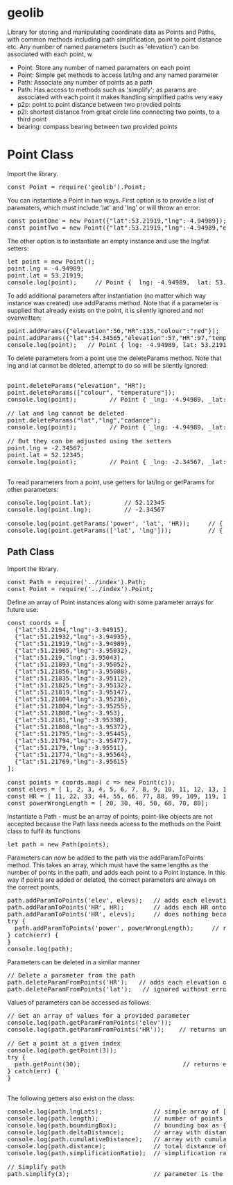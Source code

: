 # geolib
Library for storing and manipulating coordinate data as Points and Paths, with common methods including path simplification, point to point distance etc.  Any number of named parameters (such as 'elevation') can be associated with each point, w

<ul>
  <li> Point: Store any number of named paramaters on each point </li>
  <li> Point: Simple get methods to access lat/lng and any named parameter </li>
  <li> Path: Associate any number of points as a path </li>
  <li> Path: Has access to methods such as 'simplify'; as params are associated with each point it makes handling simplified paths very easy </li>
  <li> p2p: point to point distance between two provdied points </li>
  <li> p2l: shortest distance from great circle line connecting two points, to a third point</li>
  <li> bearing: compass bearing between two provided points </li>
</ul>


# Point Class

Import the library.
<pre>
const Point = require('geolib').Point;
</pre>

You can instantiate a Point in two ways.  First option is to provide a list of paramaters, which must include 'lat' and 'lng' or will throw an error:

<pre>
const pointOne = new Point({"lat":53.21919,"lng":-4.94989});
const pointTwo = new Point({"lat":53.21919,"lng":-4.94989,"elevation":56,"HR":135,"colour":"red"});
</pre>

The other option is to instantiate an empty instance and use the lng/lat setters:

<pre>
let point = new Point();
point.lng = -4.94989;
point.lat = 53.21919;
console.log(point);     // Point { _lng: -4.94989, _lat: 53.21919 }
</pre>

To add additional parameters after instantiation (no matter which way instance was created) use addParams method.  Note that if a parameter is supplied that already exists on the point, it is silently ignored and not overwritten:

<pre>
point.addParams({"elevation":56,"HR":135,"colour":"red"});
point.addParams({"lat":54.34565,"elevation":57,"HR":97,"temperature":30,"cadance": 99, "power": 289});
console.log(point);   // Point {_lng: -4.94989,_lat: 53.21919,_elevation: 56,_HR: 135,_colour: 'red',_temperature: 30,_cadance: 99,_power: 289}
</pre>

To delete parameters from a point use the deleteParams method.  Note that lng and lat cannot be deleted, attempt to do so will be silently ignored:

<pre>

point.deleteParams("elevation", "HR");
point.deleteParams(["colour", "temperature"]);
console.log(point);         // Point { _lng: -4.94989, _lat: 53.21919, _cadance: 99 }

// lat and lng cannot be deleted
point.deleteParams("lat","lng","cadance");
console.log(point);         // Point { _lng: -4.94989, _lat: 53.21919 }

// But they can be adjusted using the setters
point.lng = -2.34567;
point.lat = 52.12345;
console.log(point);         // Point { _lng: -2.34567, _lat: 52.12345 }

</pre>

To read parameters from a point, use getters for lat/lng or getParams for other parameters:

<pre>
console.log(point.lat);         // 52.12345
console.log(point.lng);         // -2.34567

console.log(point.getParams('power', 'lat', 'HR));     // { power: 289, lat: 52.12345 }
console.log(point.getParams(['lat', 'lng']));          // { lat: 52.12345, lng: -2.34567 }
</pre>

## Path Class

Import the library.
<pre>
const Path = require('../index').Path;
const Point = require('../index').Point;
</pre>

Define an array of Point instances along with some parameter arrays for future use:
<pre>
const coords = [
  {"lat":51.2194,"lng":-3.94915},
  {"lat":51.21932,"lng":-3.94935},
  {"lat":51.21919,"lng":-3.94989},
  {"lat":51.21905,"lng":-3.95032},
  {"lat":51.219,"lng":-3.95043},
  {"lat":51.21893,"lng":-3.95052},
  {"lat":51.21856,"lng":-3.95088},
  {"lat":51.21835,"lng":-3.95112},
  {"lat":51.21825,"lng":-3.95132},
  {"lat":51.21819,"lng":-3.95147},
  {"lat":51.21804,"lng":-3.95236},
  {"lat":51.21804,"lng":-3.95255},
  {"lat":51.21808,"lng":-3.953},
  {"lat":51.2181,"lng":-3.95338},
  {"lat":51.21808,"lng":-3.95372},
  {"lat":51.21795,"lng":-3.95445},
  {"lat":51.21794,"lng":-3.95477},
  {"lat":51.2179,"lng":-3.95511},
  {"lat":51.21774,"lng":-3.95564},
  {"lat":51.21769,"lng":-3.95615}
];

const points = coords.map( c => new Point(c));
const elevs = [ 1, 2, 3, 4, 5, 6, 7, 8, 9, 10, 11, 12, 13, 14, 15, 16, 17, 18, 19, 20 ];
const HR = [ 11, 22, 33, 44, 55, 66, 77, 88, 99, 109, 119, 129, 139, 149, 159, 196, 179, 189, 199, 209 ];
const powerWrongLength = [ 20, 30, 40, 50, 60, 70, 80];
</pre>

Instantiate a Path - must be an array of points; point-like objects are not accepted because the Path lass needs access to the methods on the Point class to fulfil its functions

<pre>
let path = new Path(points);
</pre>

Parameters can now be added to the path via the addParamToPoints method.  This takes an array, which must have the same lengths as the number of points in the path, and adds each point to a Point instance.  In this way if points are added or deleted, the correct parameters are always on the correct points.

<pre>
path.addParamToPoints('elev', elevs);   // adds each elevation onto the point instances
path.addParamToPoints('HR', HR);        // adds each HR onto the point instances
path.addParamToPoints('HR', elevs);     // does nothing because HR is already set and not overwritten
try {
  path.addParamToPoints('power', powerWrongLength);     // returns error as incorrect param array length
} catch(err) {
}
console.log(path);
</pre>

Parameters can be deleted in a similar manner

<pre>
// Delete a parameter from the path
path.deleteParamFromPoints('HR');   // adds each elevation onto the point instances
path.deleteParamFromPoints('lat');   // ignored without error - cannot delete lat or lng
</pre>

Values of parameters can be accessed as follows:
<pre>
// Get an array of values for a provided parameter
console.log(path.getParamFromPoints('elev'));
console.log(path.getParamFromPoints('HR'));    // returns undefined if the param does not exist

// Get a point at a given index
console.log(path.getPoint(3));
try {
  path.getPoint(30);                            // returns error because index is out of range
} catch(err) {  
}

</pre>

The following getters also exist on the class:

<pre>
console.log(path.lngLats);              // simple array of [lng,lat] coordinates
console.log(path.length);               // number of points in the path
console.log(path.boundingBox);          // bounding box as {minLat, minLng, maxLat, maxLng}
console.log(path.deltaDistance);        // array with distance between each succcessive point
console.log(path.cumulativeDistance);   // array with cumulative distance between each point
console.log(path.distance);             // total distance of the path
console.log(path.simplificationRatio);  // simplification ratio (simplified length / original length)

// Simplify path
path.simplify(3);                       // parameter is the distance in m from line below which point will be deleted
</pre>

